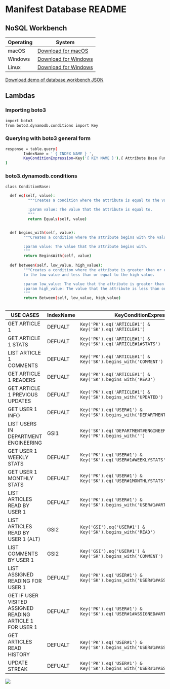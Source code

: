 # Manifest Database README

## NoSQL Workbench

| Operating | System |
| ------ | ------ |
| macOS | [Download for macOS](https://s3.amazonaws.com/nosql-workbench/NoSQL%20Workbench-mac-3.3.0.dmg) |
| Windows | [Download for Windows](https://s3.amazonaws.com/nosql-workbench/NoSQL%20Workbench-win-3.3.0.exe) |
| Linux | [Download for Windows](https://s3.amazonaws.com/nosql-workbench/NoSQL%20Workbench-linux-x86_64-3.3.0.AppImage) |

[Download demo of database workbench JSON](/files/manifesto-demo)
## Lambdas

### Importing boto3
```sh
import boto3
from boto3.dynamodb.conditions import Key
```

### Querying with boto3 general form
```sh
response = table.query(
        IndexName = ' { INDEX NAME } ',
        KeyConditionExpression=Key('{ KEY NAME }').{ Attribute Base Function }(' { ITEM } ') & Key('{ KEY NAME }').{ Attribute Base Function  }(' { ITEM } ')
)
```

### boto3.dynamodb.conditions
```sh
class ConditionBase:

  def eq(self, value):
          """Creates a condition where the attribute is equal to the value.

          :param value: The value that the attribute is equal to.
          """
          return Equals(self, value)


  def begins_with(self, value):
        """Creates a condition where the attribute begins with the value.

        :param value: The value that the attribute begins with.
        """
        return BeginsWith(self, value)
        
  def between(self, low_value, high_value):
        """Creates a condition where the attribute is greater than or equal
        to the low value and less than or equal to the high value.

        :param low_value: The value that the attribute is greater than or equal to.
        :param high_value: The value that the attribute is less than or equal to.
        """
        return Between(self, low_value, high_value)  
        
```

| USE CASES | IndexName | KeyConditionExpression |
| ------ | ------ | ------ |
| GET ARTICLE 1 | DEFUALT | ``` Key('PK').eq('ARTICLE#1') & Key('SK').eq('ARTICLE#1') ``` |
| GET ARTICLE 1 STATS | DEFUALT | ``` Key('PK').eq('ARTICLE#1') & Key('SK').eq('ARTICLE#1#STATS') ``` |
| LIST ARTICLE 1 COMMENTS  | DEFUALT | ``` Key('PK').eq('ARTICLE#1') & Key('SK').begins_with('COMMENT') ``` |
| GET ARTICLE 1 READERS  | DEFUALT | ``` Key('PK').eq('ARTICLE#1') & Key('SK').begins_with('READ') ``` |
| GET ARTICLE 1 PREVIOUS UPDATES | DEFUALT | ``` Key('PK').eq('ARTICLE#1') & Key('SK').begins_with('UPDATED') ``` |
| GET USER 1 INFO  | DEFUALT | ``` Key('PK').eq('USER#1') & Key('SK').begins_with('DEPARTMENT') ``` |
| LIST USERS IN DEPARTMENT ENGINEERING | GSI1 | ``` Key('SK').eq('DEPARTMENT#ENGINEERING') & Key('PK').begins_with('') ``` |
| GET USER 1 WEEKLY STATS | DEFUALT | ``` Key('PK').eq('USER#1') & Key('SK').eq('USER#1#WEEKLYSTATS') ``` |
| GET USER 1 MONTHLY STATS | DEFUALT | ``` Key('PK').eq('USER#1') & Key('SK').eq('USER#1MONTHLYSTATS') ``` |
| LIST ARTICLES READ BY USER 1 | DEFUALT | ``` Key('PK').eq('USER#1') & Key('SK').begins_with('USER#1#ARTICLE') ``` |
| LIST ARTICLES READ BY USER 1 (ALT) | GSI2 | ``` Key('GSI').eq('USER#1') & Key('SK').begins_with('READ') ``` |
| LIST COMMENTS BY USER 1 | GSI2 | ``` Key('GSI').eq('USER#1') & Key('SK').begins_with('COMMENT') ``` |
| LIST ASSIGNED READING FOR USER 1 | DEFUALT | ``` Key('PK').eq('USER#1') & Key('SK').begins_with('USER#1#ASSIGNED') ``` |
| GET IF USER VISITED ASSIGNED READING ARTICLE 1 FOR USER 1 | DEFUALT | ``` Key('PK').eq('USER#1') & Key('SK').eq('USER#1#ASSIGNED#ARTICLE#1') ``` |
| GET ARTICLES READ HISTORY | DEFUALT | ``` Key('PK').eq('USER#1') & Key('SK').begins_with('USER#1#ASSIGNED#ARTICLE#1') ``` |
| UPDATE STREAK | DEFUALT | ``` Key('PK').eq('USER#1') & Key('SK').begins_with('USER#1#ASSIGNED#ARTICLE#1') ``` |





















![](images/)



